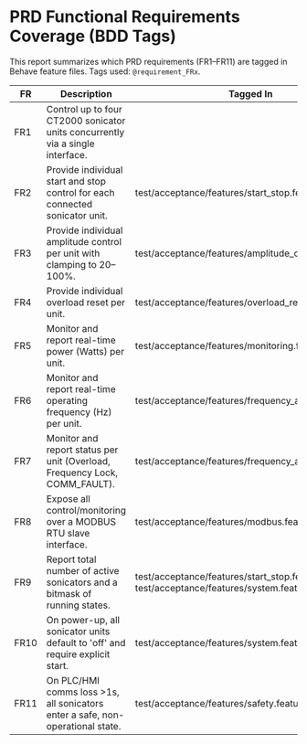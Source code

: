 # PRD Functional Requirements Coverage (BDD Tags)

This report summarizes which PRD requirements (FR1–FR11) are tagged in Behave feature files.
Tags used: `@requirement_FRx`.

| FR | Description | Tagged In | Pending? |
|----|-------------|-----------|----------|
| FR1 | Control up to four CT2000 sonicator units concurrently via a single interface. | <none> | no |
| FR2 | Provide individual start and stop control for each connected sonicator unit. | test/acceptance/features/start_stop.feature | no |
| FR3 | Provide individual amplitude control per unit with clamping to 20–100%. | test/acceptance/features/amplitude_control.feature | no |
| FR4 | Provide individual overload reset per unit. | test/acceptance/features/overload_reset.feature | no |
| FR5 | Monitor and report real-time power (Watts) per unit. | test/acceptance/features/monitoring.feature | no |
| FR6 | Monitor and report real-time operating frequency (Hz) per unit. | test/acceptance/features/frequency_and_lock.feature | no |
| FR7 | Monitor and report status per unit (Overload, Frequency Lock, COMM_FAULT). | test/acceptance/features/frequency_and_lock.feature | no |
| FR8 | Expose all control/monitoring over a MODBUS RTU slave interface. | test/acceptance/features/modbus.feature | no |
| FR9 | Report total number of active sonicators and a bitmask of running states. | test/acceptance/features/start_stop.feature<br/>test/acceptance/features/system.feature | no |
| FR10 | On power-up, all sonicator units default to 'off' and require explicit start. | test/acceptance/features/system.feature | no |
| FR11 | On PLC/HMI comms loss >1s, all sonicators enter a safe, non-operational state. | test/acceptance/features/safety.feature | no |
